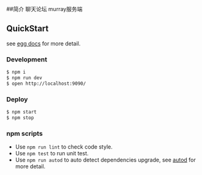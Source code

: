 ##简介
聊天论坛 murray服务端
## QuickStart

<!-- add docs here for user -->

see [egg docs][egg] for more detail.

### Development

```bash
$ npm i
$ npm run dev
$ open http://localhost:9090/
```

### Deploy

```bash
$ npm start
$ npm stop
```

### npm scripts

* Use `npm run lint` to check code style.
* Use `npm test` to run unit test.
* Use `npm run autod` to auto detect dependencies upgrade, see [autod](https://www.npmjs.com/package/autod) for more detail.

[egg]: https://eggjs.org
